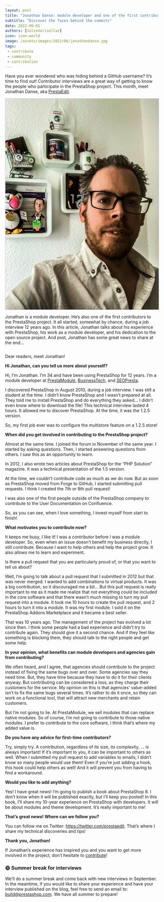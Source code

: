 ```yaml
---
layout: post
title: "Jonathan Danse: module developer and one of the first contributors"
subtitle: "Discover the faces behind the commits"
date: 2022-06-01
authors: [JulieVarisellaz]
icon: icon-world
image: /assets/images/2022/06/jonathandanse.jpg
tags:
 - contribute
 - community
 - contribution
---
```


Have you ever wondered who was hiding behind a GitHub username? It’s time to find out! Contributor interviews are a great way of getting to know the people who participate in the PrestaShop project. This month, meet Jonathan Danse, aka [PrestaEdit](https://github.com/prestaedit).

<img style="border: 1px solid #CCC; float: left; margin: 0 1em 1em 0;" width="525" height="693" src="/assets/images/2022/06/jonathandanse.jpg">

Jonathan is a module developer. He’s also one of the first contributors to the PrestaShop project. It all started, somewhat by chance, during a job interview 12 years ago. 
In this article, Jonathan talks about his experience with PrestaShop, his work as a module developer, and his dedication to the open source project. And psst, Jonathan has some great news to share at the end…

<div style="clear:both"></div>

Dear readers, meet Jonathan!

**Hi Jonathan, can you tell us more about yourself?**

Hi, I’m Jonathan. I’m 34 and have been using PrestaShop for 12 years. I’m a module developer at [PrestaModule](https://www.presta-module.com/fr/), [BusinessTech](https://www.businesstech.fr/en/), and [SEOPresta](https://www.seo-presta.com/).

I discovered PrestaShop in August 2010, during a job interview. I was still a student at the time. I didn’t know PrestaShop and I wasn’t prepared at all. They told me to install PrestaShop and do everything they asked… I didn’t even know where to download the file! This technical interview lasted 4 hours. It allowed me to discover PrestaShop. At the time, it was the 1.2.5 version. 

So, my first job ever was to configure the multistore feature on a 1.2.5 store! 

**When did you get involved in contributing to the PrestaShop project?**

Almost at the same time. I joined the forum in November of the same year. I started by asking questions. Then, I started answering questions from others. I saw this as an opportunity to learn. 

In 2012, I also wrote two articles about PrestaShop for the “PHP Solution” magazine. It was a technical presentation of the 1.5 version. 

At the time, we couldn’t contribute code as much as we do now. But as soon as PrestaShop moved from Forge to GitHub, I started submitting pull requests. I think I created the 7th or 8th pull request! 

I was also one of the first people outside of the PrestaShop company to contribute to the User Documentation on Confluence. 

So, as you can see, when I love something, I invest myself from start to finish! 

**What motivates you to contribute now?**

It keeps me busy, I like it! I was a contributor before I was a module developer. So, even when an issue doesn’t benefit my business directly, I still contribute. Because I want to help others and help the project grow. It also allows me to learn and experiment. 

Is there a pull request that you are particularly proud of, or that you want to tell us about? 

Well, I’m going to talk about a pull request that I submitted in 2012 but that was never merged. I wanted to add combinations to virtual products. It was a big contribution, so it discouraged me a bit… But this pull request is really important to me as it made me realize that not everything could be included in the core software and that there wasn’t much missing to turn my pull request into a module. It took me 10 hours to create the pull request, and 2 hours to turn it into a module. It was my first module. I sold it on the PrestaShop Addons Marketplace and it became a best seller. 

That was 10 years ago. The management of the project has evolved a lot since then. I think some people had a bad experience and didn’t try to contribute again. They should give it a second chance. And if they feel like something is blocking them, they should talk to the right people and get some help.

**In your opinion, what benefits can module developers and agencies gain from contributing?**

We often heard, and I agree, that agencies should contribute to the project instead of fixing the same bugs over and over. Some agencies say they need time. But, they have time because they have to do it for their clients anyway. But contributing can be considered a loss, as they charge their customers for the service. My opinion on this is that agencies’ value-added isn’t to fix the same bugs several times. It’s rather to do it once, so they can work on a functional tool, that will attract new merchants and retain customers. 

But I’m not going to lie. At PrestaModule, we sell modules that can replace native modules. So of course, I’m not going to contribute to those native modules. I prefer to contribute to the core software, I think that’s where my added value is. 

**Do you have any advice for first-time contributors?**

Try, simply try. A contribution, regardless of its size, its complexity, … is always important! If it’s important to you, it can be important to others as well. When I submitted my pull request to add variables to emails, I didn’t know so many people would use them! 
Even if you’re just adding a hook, this hook could help others as well! And it will prevent you from having to find a workaround. 

**Would you like to add anything?**

Yes! I have great news! I’m going to publish a book about PrestaShop 8. I don’t know when it will be published exactly, but I’ll keep you posted! 
In this book, I’ll share my 10-year experience on PrestaShop with developers. It will be about modules and theme development. It’s really important to me!

**That’s great news! Where can we follow you?**

You can follow me on Twitter: https://twitter.com/prestaedit. That’s where I share my technical discoveries and tips! 

**Thank you, Jonathan!**

If Jonathan’s experience has inspired you and you want to get more involved in the project, don’t hesitate to [contribute](https://github.com/PrestaShop)! 

### 🌞 Summer break for interviews

We’ll do a summer break and come back with new interviews in September. 
In the meantime, if you would like to share your experience and have your interview published on the blog, feel free to send an email to: build@prestashop.com. We have all summer to prepare!
